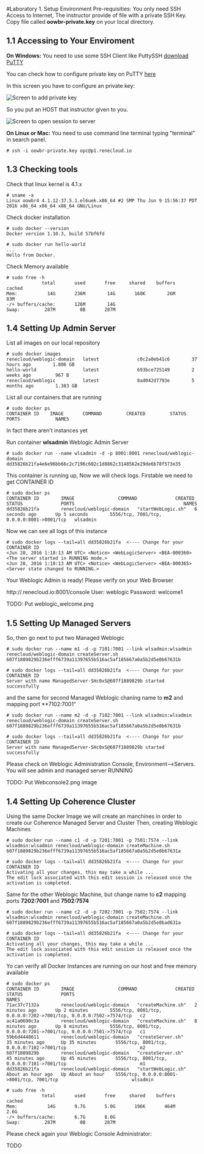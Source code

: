 #Laboratory 1. Setup Environment
Pre-requisities: You only need SSH Access to Internet, The instructor provide of file with a private SSH Key.
Copy file called **oowbr-private.key** on your local directory.

## 1.1 Accessing to Your Enviroment
**On Windows:** You need to use some SSH Client like PuttySSH [download PuTTY](http://www.chiark.greenend.org.uk/~sgtatham/putty/download.html)

You can check how to configure private key on PuTTY [here](https://support.suso.com/supki/SSH_Tutorial_for_Windows)

In this screen you have to configure an private key:

![Screen to add private key](files/Putty-config-sshauth.png)

So you put an HOST that instructor given to you.

![Screen to open session to server](files/Putty-configuration.png)

**On Linux or Mac:** You need to use command line terminal typing "terminal" in search panel.

```
# ssh -i oowbr-private.key opc@p1.renecloud.io
```
## 1.3 Checking tools
Check that linux kernel is 4.1.x 
```
# uname -a
Linux oowbr4 4.1.12-37.5.1.el6uek.x86_64 #2 SMP Thu Jun 9 15:56:37 PDT 2016 x86_64 x86_64 x86_64 GNU/Linux
```
Check docker installation
```
# sudo docker --version
Docker version 1.10.3, build 57bf6fd

# sudo docker run hello-world
...
Hello from Docker.
```
Check Memory available
```
# sudo free -h
             total       used       free     shared    buffers     cached
Mem:           14G       236M        14G       160K        26M        83M
-/+ buffers/cache:       126M        14G 
Swap:         287M         0B       287M 
```

## 1.4 Setting Up Admin Server
List all images on our local repository
```
# sudo docker images
renecloud/weblogic-domain   latest              c0c2a0eb41c6        37 hours ago        1.806 GB
hello-world                 latest              693bce725149        2 weeks ago         967 B
renecloud/weblogic          latest              8ad042d7793e        5 months ago        1.383 GB
```
List all our containers that are running
```
# sudo docker ps
CONTAINER ID    IMAGE       COMMAND         CREATED         STATUS          PORTS             NAMES
```
In fact there aren't instances yet

Run container **wlsadmin** Weblogic Admin Server
```
# sudo docker run --name wlsadmin -d -p 8001:8001 renecloud/weblogic-domain
dd35826b21fa4e6e96bb66c2c7196c602c1d8862c3148562e29de6b78f573e35
```
This container is running up, Now we will check logs. Firstable we need to get CONTAINER ID
```
# sudo docker ps
CONTAINER ID        IMAGE                COMMAND              CREATED             STATUS              PORTS                                        NAMES
dd35826b21fa        renecloud/weblogic-domain   "startWebLogic.sh"   6 seconds ago       Up 5 seconds        5556/tcp, 7001/tcp, 0.0.0.0:8001->8001/tcp   wlsadmin
```
Now we can see all logs of this instance
```
# sudo docker logs --tail=all dd35826b21fa  <---- Change for your CONTAINER ID
<Jun 28, 2016 1:18:13 AM UTC> <Notice> <WebLogicServer> <BEA-000360> <The server started in RUNNING mode.> 
<Jun 28, 2016 1:18:13 AM UTC> <Notice> <WebLogicServer> <BEA-000365> <Server state changed to RUNNING.> 
```
Your Weblogic Admin is ready!
Please verify on your Web Browser 

http://<ID>.renecloud.io:8001/console
User: weblogic 
Password: welcome1

TODO: Put weblogic_welcome.png

## 1.5 Setting Up Managed Servers
So, then go next to put two Managed Weblogic
```
# sudo docker run --name m1 -d -p 7101:7001 --link wlsadmin:wlsadmin renecloud/weblogic-domain createServer.sh
607f1889829b236efff6739a11397655b516ac5af185667a0a5b2d5e0b67631b

# sudo docker logs --tail=all dd35826b21fa  <---- Change for your CONTAINER ID
Server with name ManagedServer-SHc0xS@607f1889829b started successfully
```
and the same for second Managed Weblogic chaning name to **m2** and mapping port **7102:7001" 
```
# sudo docker run --name m2 -d -p 7102:7001 --link wlsadmin:wlsadmin renecloud/weblogic-domain createServer.sh
607f1889829b236efff6739a11397655b516ac5af185667a0a5b2d5e0b67631b

# sudo docker logs --tail=all dd35826b21fa  <---- Change for your CONTAINER ID
Server with name ManagedServer-SHc0xS@607f1889829b started successfully
```
Please check on Weblogic Administration Console, Environment-->Servers. You will see admin and managed server RUNNING

TODO: Put Webconsole2.png image

## 1.4 Setting Up Coherence Cluster
Using the same Docker Image we will create an manchines in order to create our Coherence Managed Server and Cluster
Then, creating Weblogic Machines
```
# sudo docker run --name c1 -d -p 7201:7001 -p 7501:7574 --link wlsadmin:wlsadmin renecloud/weblogic-domain createMachine.sh
607f1889829b236efff6739a11397655b516ac5af185667a0a5b2d5e0b67631a

# sudo docker logs --tail=all dd35826b21fa  <---- Change for your CONTAINER ID
Activating all your changes, this may take a while ... 
The edit lock associated with this edit session is released once the activation is completed.
```
Same for the other Weblogic Machine, but change name to **c2** mapping ports **7202:7001** and **7502:7574**
```
# sudo docker run --name c2 -d -p 7202:7001 -p 7502:7574 --link wlsadmin:wlsadmin renecloud/weblogic-domain createMachine.sh
607f1889829b236efff6739a11397655b516ac5af185667a0a5b2d5e0bad631a

# sudo docker logs --tail=all dd35826b21fa  <---- Change for your CONTAINER ID
Activating all your changes, this may take a while ... 
The edit lock associated with this edit session is released once the activation is completed.
```
Yo can verify all Docker Instances are running on our host and free memory available
```
# sudo docker ps
CONTAINER ID        IMAGE                COMMAND              CREATED             STATUS              PORTS                                                                NAMES
71ac37c7132a        renecloud/weblogic-domain   "createMachine.sh"   2 minutes ago       Up 2 minutes        5556/tcp, 8001/tcp, 0.0.0.0:7202->7001/tcp, 0.0.0.0:7502->7574/tcp   c2
ac41a0690c3a        renecloud/weblogic-domain   "createMachine.sh"   8 minutes ago       Up 8 minutes        5556/tcp, 8001/tcp, 0.0.0.0:7201->7001/tcp, 0.0.0.0:7501->7574/tcp   c1
59b6d4448611        renecloud/weblogic-domain   "createServer.sh"    35 minutes ago      Up 35 minutes       5556/tcp, 8001/tcp, 0.0.0.0:7102->7001/tcp                           m2
607f1889829b        renecloud/weblogic-domain   "createServer.sh"    45 minutes ago      Up 45 minutes       5556/tcp, 8001/tcp, 0.0.0.0:7101->7001/tcp                           m1
dd35826b21fa        renecloud/weblogic-domain   "startWebLogic.sh"   About an hour ago   Up About an hour    5556/tcp, 0.0.0.0:8001->8001/tcp, 7001/tcp                           wlsadmin

# sudo free -h
             total       used       free     shared    buffers     cached
Mem:           14G       9.7G       5.0G       196K       464M       2.6G
-/+ buffers/cache:       6.7G       8.0G
Swap:         287M         0B       287M
```
Please check again your Weblogic Console Administrator:

TODO 







